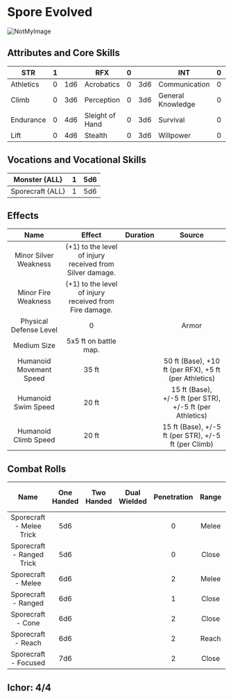 # Spore Evolved

![NotMyImage](SporeEvolved.png)

## Attributes and Core Skills

| STR       |   1   |       | RFX             |   0   |       | INT               |   0   |       |
| --------- | :---: | :---: | --------------- | :---: | :---: | ----------------- | :---: | :---: |
| Athletics |   0   |  1d6  | Acrobatics      |   0   |  3d6  | Communication     |   0   |  3d6  |
| Climb     |   0   |  3d6  | Perception      |   0   |  3d6  | General Knowledge |   0   |  3d6  |
| Endurance |   0   |  4d6  | Sleight of Hand |   0   |  3d6  | Survival          |   0   |  3d6  |
| Lift      |   0   |  4d6  | Stealth         |   0   |  3d6  | Willpower         |   0   |  3d6  |

## Vocations and Vocational Skills

| Monster {ALL}    |   1   |  5d6  |
| ---------------- | :---: | :---: |
| Sporecraft {ALL} |   1   |  5d6  |

## Effects

|          Name           |                            Effect                             | Duration |                          Source                          |
| :---------------------: | :-----------------------------------------------------------: | :------: | :------------------------------------------------------: |
|  Minor Silver Weakness  | (+1) to the level of injury<br />received from Silver damage. |          |                                                          |
|   Minor Fire Weakness   |  (+1) to the level of injury<br />received from Fire damage.  |          |                                                          |
| Physical Defense Level  |                               0                               |          |                          Armor                           |
|       Medium Size       |                     5x5 ft on battle map.                     |          |                                                          |
| Humanoid Movement Speed |                             35 ft                             |          |  50 ft (Base), +10 ft (per RFX), +5 ft (per Athletics)   |
|   Humanoid Swim Speed   |                             20 ft                             |          | 15 ft (Base), +/-5 ft (per STR), +/-5 ft (per Athletics) |
|  Humanoid Climb Speed   |                             20 ft                             |          |   15 ft (Base), +/-5 ft (per STR), +/-5 ft (per Climb)   |

## Combat Rolls

|           Name            | One<br />Handed | Two<br />Handed | Dual<br />Wielded | Penetration | Range | Damage<br />Types | Engageable<br />Opponents | Area Of<br />Effect | Resource<br />Class |
| :-----------------------: | :-------------: | :-------------: | :---------------: | :---------: | :---: | :---------------: | :-----------------------: | :-----------------: | :-----------------: |
| Sporecraft - Melee Trick  |       5d6       |                 |                   |      0      | Melee |     Necrotic      |           Rapid           |                     |        None         |
| Sporecraft - Ranged Trick |       5d6       |                 |                   |      0      | Close |     Necrotic      |         Standard          |                     |        None         |
|    Sporecraft - Melee     |       6d6       |                 |                   |      2      | Melee |     Necrotic      |           Rapid           |                     |      1 (Ichor)      |
|    Sporecraft - Ranged    |       6d6       |                 |                   |      1      | Close |     Necrotic      |         Standard          |                     |      1 (Ichor)      |
|     Sporecraft - Cone     |       6d6       |                 |                   |      2      | Close |     Necrotic      |          Focused          |        Cone         |      1 (Ichor)      |
|    Sporecraft - Reach     |       6d6       |                 |                   |      2      | Reach |     Necrotic      |           Rapid           |                     |      1 (Ichor)      |
|   Sporecraft - Focused    |       7d6       |                 |                   |      2      | Close |     Necrotic      |          Focused          |                     |      1 (Ichor)      |

## Ichor: 4/4
